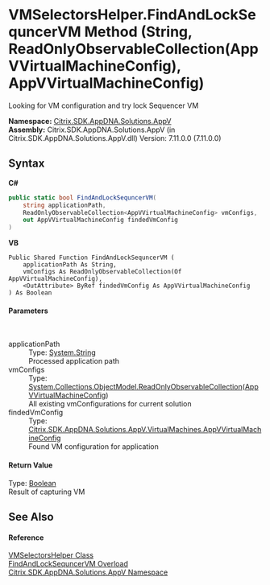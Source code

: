 # VMSelectorsHelper.FindAndLockSequncerVM Method (String, ReadOnlyObservableCollection(AppVVirtualMachineConfig), AppVVirtualMachineConfig)
 

Looking for VM configuration and try lock Sequencer VM

**Namespace:**&nbsp;<a href="a638ea88-d709-bd82-5735-d58961438ce5">Citrix.SDK.AppDNA.Solutions.AppV</a><br />**Assembly:**&nbsp;Citrix.SDK.AppDNA.Solutions.AppV (in Citrix.SDK.AppDNA.Solutions.AppV.dll) Version: 7.11.0.0 (7.11.0.0)

## Syntax

**C#**
```csharp
public static bool FindAndLockSequncerVM(
	string applicationPath,
	ReadOnlyObservableCollection<AppVVirtualMachineConfig> vmConfigs,
	out AppVVirtualMachineConfig findedVmConfig
)
```

**VB**
```vbnet
Public Shared Function FindAndLockSequncerVM ( 
	applicationPath As String,
	vmConfigs As ReadOnlyObservableCollection(Of AppVVirtualMachineConfig),
	<OutAttribute> ByRef findedVmConfig As AppVVirtualMachineConfig
) As Boolean
```


#### Parameters
&nbsp;<dl><dt>applicationPath</dt><dd>Type: <a href="http://msdn2.microsoft.com/en-us/library/s1wwdcbf" target="_blank">System.String</a><br />Processed application path</dd><dt>vmConfigs</dt><dd>Type: <a href="http://msdn2.microsoft.com/en-us/library/ms668620" target="_blank">System.Collections.ObjectModel.ReadOnlyObservableCollection</a>(<a href="9cd60ac7-2743-04e8-4529-aa98afc88a94">AppVVirtualMachineConfig</a>)<br />All existing vmConfigurations for current solution</dd><dt>findedVmConfig</dt><dd>Type: <a href="9cd60ac7-2743-04e8-4529-aa98afc88a94">Citrix.SDK.AppDNA.Solutions.AppV.VirtualMachines.AppVVirtualMachineConfig</a><br />Found VM configuration for application</dd></dl>

#### Return Value
Type: <a href="http://msdn2.microsoft.com/en-us/library/a28wyd50" target="_blank">Boolean</a><br />Result of capturing VM

## See Also


#### Reference
<a href="0860e23c-c44b-027b-78e8-5b6e38467a45">VMSelectorsHelper Class</a><br /><a href="21628586-aac6-bbbf-9d3e-832d5656862a">FindAndLockSequncerVM Overload</a><br /><a href="a638ea88-d709-bd82-5735-d58961438ce5">Citrix.SDK.AppDNA.Solutions.AppV Namespace</a><br />